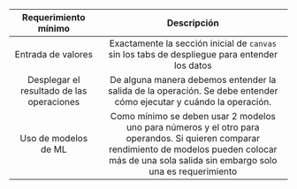 | Requerimiento mínimo | Descripción |
|:------:| :-----------:|
| Entrada de valores  | Exactamente la sección inicial de `canvas` sin los tabs de despliegue para entender los datos |
| Desplegar el resultado de las operaciones  | De alguna manera debemos entender la salida de la operación. Se debe entender cómo ejecutar y cuándo la operación. |
| Uso de modelos de ML  | Como mínimo se deben usar 2 modelos uno para números y el otro para operandos. Si quieren comparar rendimiento de modelos pueden colocar más de una sola salida sin embargo solo una es requerimiento |